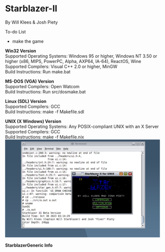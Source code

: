 # Starblazer-II
By Will Klees & Josh Piety

To-do List
- make the game

**Win32 Version**  
Supported Operating Systems: Windows 95 or higher, Windows NT 3.50 or higher (x86, MIPS, PowerPC, Alpha, AXP64, IA-64), ReactOS, Wine  
Supported Compilers: Visual C++ 2.0 or higher, MinGW  
Build Instructions: Run make.bat  

**MS-DOS (VGA) Version**  
Supported Compilers: Open Watcom  
Build Instructions: Run src/dosmake.bat

**Linux (SDL) Version**  
Supported Compilers: GCC  
Build Instructions: make -f Makefile.sdl  

**UNIX (X Windows) Version**  
Supported Operating Systems: Any POSIX-compliant UNIX with an X Server  
Supported Compilers: GCC  
Build Instructions: make -f Makefile.nix
![image info](pics/x.png)

**StarblazerGeneric Info**
